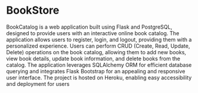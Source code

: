 # BookStore

BookCatalog is a web application built using Flask and PostgreSQL, designed to provide users with an interactive online book catalog. The application allows users to register, login, and logout, providing them with a personalized experience. Users can perform CRUD (Create, Read, Update, Delete) operations on the book catalog, allowing them to add new books, view book details, update book information, and delete books from the catalog. The application leverages SQLAlchemy ORM for efficient database querying and integrates Flask Bootstrap for an appealing and responsive user interface. The project is hosted on Heroku, enabling easy accessibility and deployment for users
